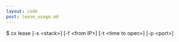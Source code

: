 ```yaml
---
layout: code
post: lease_usage.md
---
```



$ cx lease [-s &lt;stack&gt;] [-f &lt;from IP&gt;] [-t &lt;time to open&gt;] [-p &lt;port&gt;]
